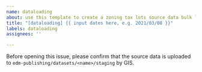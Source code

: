 ```yaml
---
name: dataloading
about: use this template to create a zoning tax lots source data bulk load
title: "[dataloading] {{ input dates here, e.g. 2021/03/08 }}"
labels: dataloading
assignees: ''

---
```


Before opening this issue, please confirm that the source data is uploaded to `edm-publishing/datasets/<name>/staging` by GIS.
